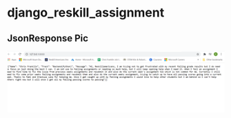 # django_reskill_assignment

## JsonResponse Pic
![JsonResponse Pic](django_assignment_jsonresponse.png)
